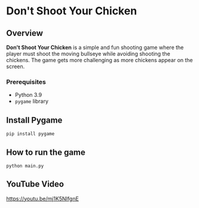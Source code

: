 # Don't Shoot Your Chicken

## Overview
**Don't Shoot Your Chicken** is a simple and fun shooting game where the player must shoot the moving bullseye while avoiding shooting the chickens. The game gets more challenging as more chickens appear on the screen.

### Prerequisites
- Python 3.9
- `pygame` library

## Install Pygame
`pip install pygame`

## How to run the game
`python main.py`

## YouTube Video
https://youtu.be/mj1K5NIfgnE
